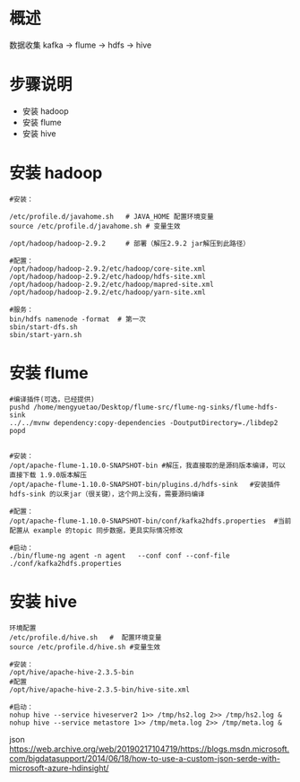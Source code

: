 # 概述

数据收集
kafka -> flume -> hdfs -> hive

# 步骤说明
- 安装 hadoop
- 安装 flume
- 安装 hive

# 安装 hadoop

```
#安装：

/etc/profile.d/javahome.sh   # JAVA_HOME 配置环境变量
source /etc/profile.d/javahome.sh # 变量生效

/opt/hadoop/hadoop-2.9.2     # 部署（解压2.9.2 jar解压到此路径）

#配置：
/opt/hadoop/hadoop-2.9.2/etc/hadoop/core-site.xml  
/opt/hadoop/hadoop-2.9.2/etc/hadoop/hdfs-site.xml  
/opt/hadoop/hadoop-2.9.2/etc/hadoop/mapred-site.xml
/opt/hadoop/hadoop-2.9.2/etc/hadoop/yarn-site.xml

#服务：
bin/hdfs namenode -format  # 第一次
sbin/start-dfs.sh
sbin/start-yarn.sh

```

# 安装 flume

```
#编译插件(可选，已经提供)
pushd /home/mengyuetao/Desktop/flume-src/flume-ng-sinks/flume-hdfs-sink
../../mvnw dependency:copy-dependencies -DoutputDirectory=./libdep2
popd


#安装：
/opt/apache-flume-1.10.0-SNAPSHOT-bin #解压，我直接取的是源码版本编译，可以直接下载 1.9.0版本解压
/opt/apache-flume-1.10.0-SNAPSHOT-bin/plugins.d/hdfs-sink   #安装插件 hdfs-sink 的以来jar（很关键），这个网上没有，需要源码编译

#配置：
/opt/apache-flume-1.10.0-SNAPSHOT-bin/conf/kafka2hdfs.properties  #当前配置从 example 的topic 同步数据，更具实际情况修改

#启动：
./bin/flume-ng agent -n agent   --conf conf --conf-file  ./conf/kafka2hdfs.properties

```

# 安装 hive

```
环境配置
/etc/profile.d/hive.sh   #  配置环境变量
source /etc/profile.d/hive.sh #变量生效

#安装：
/opt/hive/apache-hive-2.3.5-bin
#配置
/opt/hive/apache-hive-2.3.5-bin/hive-site.xml

#启动：
nohup hive --service hiveserver2 1>> /tmp/hs2.log 2>> /tmp/hs2.log &
nohup hive --service metastore 1>> /tmp/meta.log 2>> /tmp/meta.log &

```

json
https://web.archive.org/web/20190217104719/https://blogs.msdn.microsoft.com/bigdatasupport/2014/06/18/how-to-use-a-custom-json-serde-with-microsoft-azure-hdinsight/
